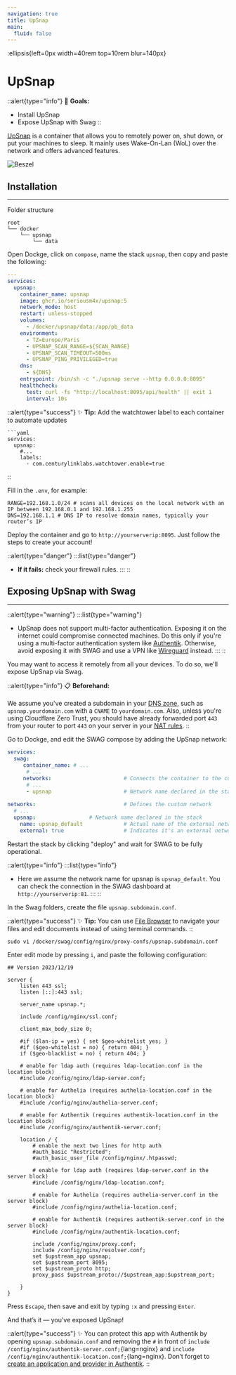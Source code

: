 ```yaml
---
navigation: true
title: UpSnap
main:
  fluid: false
---
```

:ellipsis{left=0px width=40rem top=10rem blur=140px}
# UpSnap

::alert{type="info"}
🎯 __Goals:__
- Install UpSnap
- Expose UpSnap with Swag
::

[UpSnap](https://github.com/seriousm4x/UpSnap) is a container that allows you to remotely power on, shut down, or put your machines to sleep. It mainly uses Wake-On-Lan (WoL) over the network and offers advanced features.

![Beszel](/img/serveex/upsnap.webp)

## Installation
---

Folder structure

```console
root
└── docker
    └── upsnap
        └── data
```

Open Dockge, click on `compose`, name the stack `upsnap`, then copy and paste the following:

```yaml
---
services:
  upsnap:
    container_name: upsnap
    image: ghcr.io/seriousm4x/upsnap:5
    network_mode: host
    restart: unless-stopped
    volumes:
      - /docker/upsnap/data:/app/pb_data
    environment:
      - TZ=Europe/Paris
      - UPSNAP_SCAN_RANGE=${SCAN_RANGE}
      - UPSNAP_SCAN_TIMEOUT=500ms
      - UPSNAP_PING_PRIVILEGED=true
    dns:
      - ${DNS}
    entrypoint: /bin/sh -c "./upsnap serve --http 0.0.0.0:8095"
    healthcheck:
      test: curl -fs "http://localhost:8095/api/health" || exit 1
      interval: 10s
```

::alert{type="success"}
✨ __Tip:__ Add the watchtower label to each container to automate updates

    ```yaml
    services:
      upsnap:
        #...
        labels:
          - com.centurylinklabs.watchtower.enable=true
::

Fill in the `.env`, for example:

```properties
RANGE=192.168.1.0/24 # scans all devices on the local network with an IP between 192.168.0.1 and 192.168.1.255
DNS=192.168.1.1 # DNS IP to resolve domain names, typically your router’s IP
```

Deploy the container and go to `http://yourserverip:8095`. Just follow the steps to create your account!

::alert{type="danger"}
:::list{type="danger"}
- __If it fails:__ check your firewall rules.
:::
::

## Exposing UpSnap with Swag
---

::alert{type="warning"}
:::list{type="warning"}
- UpSnap does not support multi-factor authentication. Exposing it on the internet could compromise connected machines. Do this only if you're using a multi-factor authentication system like [Authentik](/serveex/security/authentik/). Otherwise, avoid exposing it with SWAG and use a VPN like [Wireguard](/serveex/security/wireguard) instead.
:::
::

You may want to access it remotely from all your devices. To do so, we'll expose UpSnap via Swag.

::alert{type="info"}
📋 __Beforehand:__
<br/><br/>
We assume you've created a subdomain in your [DNS zone](/general/networking/dns), such as `upsnap.yourdomain.com` with a `CNAME` to `yourdomain.com`. Also, unless you're using Cloudflare Zero Trust, you should have already forwarded port `443` from your router to port `443` on your server in your [NAT rules](/general/networking/nat).
::

Go to Dockge, and edit the SWAG compose by adding the UpSnap network:

```yaml
services:
  swag:
     container_name: # ...
      # ... 
     networks:                       # Connects the container to the custom network 
      # ...           
      - upsnap                       # Network name declared in the stack
    
networks:                            # Defines the custom network
  # ...
  upsnap:                 # Network name declared in the stack
    name: upsnap_default             # Actual name of the external network
    external: true                   # Indicates it's an external network
```

Restart the stack by clicking "deploy" and wait for SWAG to be fully operational.

::alert{type="info"}
:::list{type="info"}
- Here we assume the network name for upsnap is `upsnap_default`. You can check the connection in the SWAG dashboard at `http://yourserverip:81`.
:::
::

In the Swag folders, create the file `upsnap.subdomain.conf`.

::alert{type="success"}
✨ __Tip:__ You can use [File Browser](/serveex/files/file-browser) to navigate your files and edit documents instead of using terminal commands.
::

```shell
sudo vi /docker/swag/config/nginx/proxy-confs/upsnap.subdomain.conf
```
Enter edit mode by pressing `i`, and paste the following configuration:

```nginx
## Version 2023/12/19

server {
    listen 443 ssl;
    listen [::]:443 ssl;

    server_name upsnap.*;

    include /config/nginx/ssl.conf;

    client_max_body_size 0;

    #if ($lan-ip = yes) { set $geo-whitelist yes; }
    #if ($geo-whitelist = no) { return 404; }
    if ($geo-blacklist = no) { return 404; }

    # enable for ldap auth (requires ldap-location.conf in the location block)
    #include /config/nginx/ldap-server.conf;

    # enable for Authelia (requires authelia-location.conf in the location block)
    #include /config/nginx/authelia-server.conf;

    # enable for Authentik (requires authentik-location.conf in the location block)
    #include /config/nginx/authentik-server.conf;

    location / {
        # enable the next two lines for http auth
        #auth_basic "Restricted";
        #auth_basic_user_file /config/nginx/.htpasswd;

        # enable for ldap auth (requires ldap-server.conf in the server block)
        #include /config/nginx/ldap-location.conf;

        # enable for Authelia (requires authelia-server.conf in the server block)
        #include /config/nginx/authelia-location.conf;

        # enable for Authentik (requires authentik-server.conf in the server block)
        #include /config/nginx/authentik-location.conf;

        include /config/nginx/proxy.conf;
        include /config/nginx/resolver.conf;
        set $upstream_app upsnap;
        set $upstream_port 8095;
        set $upstream_proto http;
        proxy_pass $upstream_proto://$upstream_app:$upstream_port;

    }
}
```

Press `Escape`, then save and exit by typing `:x` and pressing `Enter`.

And that’s it — you’ve exposed UpSnap!

::alert{type="success"}
✨ You can protect this app with Authentik by opening `upsnap.subdomain.conf` and removing the `#` in front of `include /config/nginx/authentik-server.conf;`{lang=nginx} and `include /config/nginx/authentik-location.conf;`{lang=nginx}. Don’t forget to [create an application and provider in Authentik](/serveex/security/authentik#protecting-an-app-via-reverse-proxy).
::
